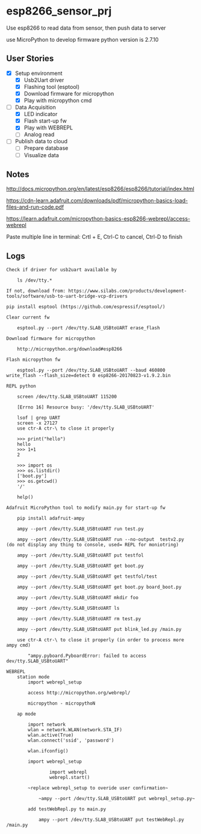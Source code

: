 # esp8266_sensor_prj

Use esp8266 to read data from sensor, then push data to server

use MicroPython to develop firmware
python version is 2.7.10


## User Stories

* [x] Setup environment
	* [x] Usb2Uart driver
	* [x] Flashing tool (esptool)
	* [x] Download firmware for micropython
	* [x] Play with micropython cmd

* [ ] Data Acquisition
	* [x] LED indicator
	* [x] Flash start-up fw
	* [x] Play with WEBREPL
	* [ ] Analog read

* [ ] Publish data to cloud
	* [ ] Prepare database
	* [ ] Visualize data

## Notes
http://docs.micropython.org/en/latest/esp8266/esp8266/tutorial/index.html

https://cdn-learn.adafruit.com/downloads/pdf/micropython-basics-load-files-and-run-code.pdf

https://learn.adafruit.com/micropython-basics-esp8266-webrepl/access-webrepl

Paste multiple line in terminal: Crtl + E,  Ctrl-C to cancel, Ctrl-D to finish

## Logs
	Check if driver for usb2uart available by

		ls /dev/tty.*

	If not, download from: https://www.silabs.com/products/development-tools/software/usb-to-uart-bridge-vcp-drivers

	pip install esptool	(https://github.com/espressif/esptool/)

	Clear current fw

		esptool.py --port /dev/tty.SLAB_USBtoUART erase_flash

	Download firmware for micropython

		http://micropython.org/download#esp8266

	Flash micropython fw

		esptool.py --port /dev/tty.SLAB_USBtoUART --baud 460800 write_flash --flash_size=detect 0 esp8266-20170823-v1.9.2.bin

	REPL python

		screen /dev/tty.SLAB_USBtoUART 115200

		[Errno 16] Resource busy: '/dev/tty.SLAB_USBtoUART'

		lsof | grep UART
		screen -x 27127
		use ctr-A ctr-\ to close it properly

		>>> print("hello")
		hello
		>>> 1+1
		2

		>>> import os
		>>> os.listdir()
		['boot.py']
		>>> os.getcwd()
		'/'

		help()

	Adafruit MicroPython tool to modify main.py for start-up fw

		pip install adafruit-ampy

		ampy --port /dev/tty.SLAB_USBtoUART run test.py

		ampy --port /dev/tty.SLAB_USBtoUART run --no-output  testv2.py 	(do not display any thing to console, used= REPL for moniotring)

		ampy --port /dev/tty.SLAB_USBtoUART put testfol

		ampy --port /dev/tty.SLAB_USBtoUART get boot.py

		ampy --port /dev/tty.SLAB_USBtoUART get testfol/test

		ampy --port /dev/tty.SLAB_USBtoUART get boot.py board_boot.py

		ampy --port /dev/tty.SLAB_USBtoUART mkdir foo

		ampy --port /dev/tty.SLAB_USBtoUART ls

		ampy --port /dev/tty.SLAB_USBtoUART rm test.py

		ampy --port /dev/tty.SLAB_USBtoUART put blink_led.py /main.py

		use ctr-A ctr-\ to close it properly (in order to process more ampy cmd)

			"ampy.pyboard.PyboardError: failed to access dev/tty.SLAB_USBtoUART"

	WEBREPL
		station mode
			import webrepl_setup

			access http://micropython.org/webrepl/

			micropython - micropythoN

		ap mode

			import network
			wlan = network.WLAN(network.STA_IF)
			wlan.active(True)
			wlan.connect('ssid', 'password')

			wlan.ifconfig()

			import webrepl_setup

					import webrepl
					webrepl.start()

			~replace webrepl_setup to overide user confirmation~

				~ampy --port /dev/tty.SLAB_USBtoUART put webrepl_setup.py~

			add testWebRepl.py to main.py

				ampy --port /dev/tty.SLAB_USBtoUART put testWebRepl.py /main.py


